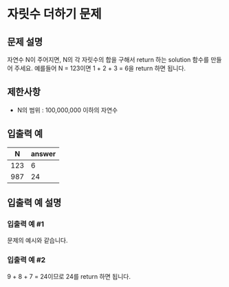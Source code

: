 # 자릿수 더하기 문제

## 문제 설명

자연수 N이 주어지면, N의 각 자릿수의 합을 구해서 return 하는 solution 함수를 만들어 주세요.
예를들어 N = 123이면 1 + 2 + 3 = 6을 return 하면 됩니다.

## 제한사항

- N의 범위 : 100,000,000 이하의 자연수

## 입출력 예

| N   | answer |
| --- | ------ |
| 123 | 6      |
| 987 | 24     |

## 입출력 예 설명

### 입출력 예 #1

문제의 예시와 같습니다.

### 입출력 예 #2

9 + 8 + 7 = 24이므로 24를 return 하면 됩니다.

